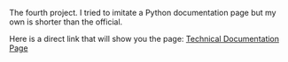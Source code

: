 The fourth project. I tried to imitate a Python documentation page but my own is shorter than the official.

Here is a direct link that will show you the page: [Technical Documentation Page](https://codepen.io/jjpg/full/mdPaEoG)
